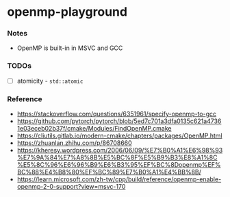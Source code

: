openmp-playground
=================
### Notes
- OpenMP is built-in in MSVC and GCC

### TODOs
- [ ] atomicity
        - `std::atomic`
### Reference
- https://stackoverflow.com/questions/6351961/specify-openmp-to-gcc
- https://github.com/pytorch/pytorch/blob/5ed7c701a3dfa0135c621a47361e03eceb02b37f/cmake/Modules/FindOpenMP.cmake
- https://cliutils.gitlab.io/modern-cmake/chapters/packages/OpenMP.html
- https://zhuanlan.zhihu.com/p/86708660
- https://kheresy.wordpress.com/2006/06/09/%E7%B0%A1%E6%98%93%E7%9A%84%E7%A8%8B%E5%BC%8F%E5%B9%B3%E8%A1%8C%E5%8C%96%E6%96%B9%E6%B3%95%EF%BC%8Dopenmp%EF%BC%88%E4%B8%80%EF%BC%89%E7%B0%A1%E4%BB%8B/
- https://learn.microsoft.com/zh-tw/cpp/build/reference/openmp-enable-openmp-2-0-support?view=msvc-170
